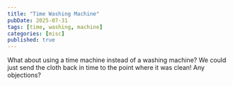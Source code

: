 ```yaml
---
title: "Time Washing Machine"
pubDate: 2025-07-31
tags: [time, washing, machine]
categories: [misc]
published: true
---
```


What about using a time machine instead of a washing machine? We could just send the cloth back in time to the point where it was clean! Any objections?
